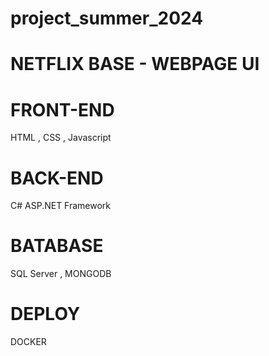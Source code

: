 # project_summer_2024
NETFLIX BASE - WEBPAGE UI
======================
#  FRONT-END
HTML , CSS , Javascript 
#  BACK-END 
C# ASP.NET Framework
#  BATABASE
SQL Server , MONGODB 
# DEPLOY 
DOCKER 
